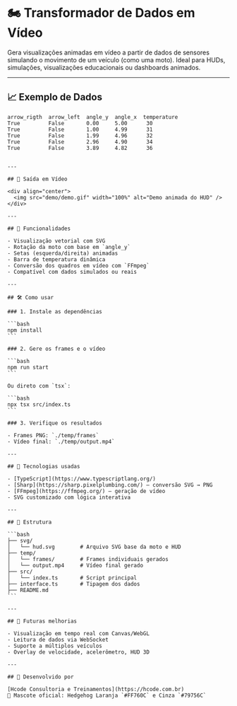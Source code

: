 # 🏍️ Transformador de Dados em Vídeo

Gera visualizações animadas em vídeo a partir de dados de sensores simulando o movimento de um veículo (como uma moto). Ideal para HUDs, simulações, visualizações educacionais ou dashboards animados.

---

## 📈 Exemplo de Dados

```plaintext
arrow_rigth  arrow_left  angle_y  angle_x  temperature
True         False       0.00     5.00      30
True         False       1.00     4.99      31
True         False       1.99     4.96      32
True         False       2.96     4.90      34
True         False       3.89     4.82      36
```

````

---

## 🎥 Saída em Vídeo

<div align="center">
  <img src="demo/demo.gif" width="100%" alt="Demo animada do HUD" />
</div>

---

## 🚀 Funcionalidades

- Visualização vetorial com SVG
- Rotação da moto com base em `angle_y`
- Setas (esquerda/direita) animadas
- Barra de temperatura dinâmica
- Conversão dos quadros em vídeo com `FFmpeg`
- Compatível com dados simulados ou reais

---

## 🛠️ Como usar

### 1. Instale as dependências

```bash
npm install
```

### 2. Gere os frames e o vídeo

```bash
npm run start
```

Ou direto com `tsx`:

```bash
npx tsx src/index.ts
```

### 3. Verifique os resultados

- Frames PNG: `./temp/frames`
- Vídeo final: `./temp/output.mp4`

---

## 🧰 Tecnologias usadas

- [TypeScript](https://www.typescriptlang.org/)
- [Sharp](https://sharp.pixelplumbing.com/) — conversão SVG → PNG
- [FFmpeg](https://ffmpeg.org/) — geração de vídeo
- SVG customizado com lógica interativa

---

## 📂 Estrutura

```bash
├── svg/
│   └── hud.svg        # Arquivo SVG base da moto e HUD
├── temp/
│   └── frames/        # Frames individuais gerados
│   └── output.mp4     # Vídeo final gerado
├── src/
│   └── index.ts       # Script principal
├── interface.ts       # Tipagem dos dados
├── README.md
```

---

## 🧪 Futuras melhorias

- Visualização em tempo real com Canvas/WebGL
- Leitura de dados via WebSocket
- Suporte a múltiplos veículos
- Overlay de velocidade, acelerômetro, HUD 3D

---

## 🧠 Desenvolvido por

[Hcode Consultoria e Treinamentos](https://hcode.com.br)
🐘 Mascote oficial: Hedgehog Laranja `#FF760C` e Cinza `#79756C`
````
